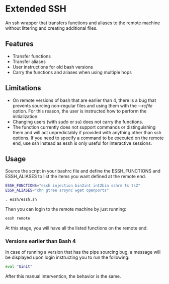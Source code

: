 # Extended SSH

An ssh wrapper that transfers functions and aliases to the remote machine without littering and creating additional files.

## Features

- Transfer functions
- Transfer aliases
- User instructions for old bash versions
- Carry the functions and aliases when using multiple hops

## Limitations

- On remote versions of bash that are earlier than 4, there is a bug that prevents sourcing non-regular files and using them with the *--rcfile* option. For this reason, the user is instructed how to perform the initialization.
- Changing users (with *sudo* or *su*) does not carry the functions.
- The function currently does not support commands or distinguishing them and will act unpredictably if provided with anything other than ssh options. If you need to specify a command to be executed on the remote end, use ssh instead as essh is only useful for interactive sessions.

## Usage

Source the script in your bashrc file and define the ESSH_FUNCTIONS and ESSH_ALIASES to list the items you want defined at the remote end.

```sh
ESSH_FUNCTIONS="essh injection bin2int int2bin sshrm ts ts2"
ESSH_ALIASES="chn gtree srsync wget openports"

. essh/essh.sh
```

Then you can login to the remote machine by just running:

```sh
essh remote
```

At this stage, you will have all the listed functions on the remote end.

### Versions earlier than Bash 4

In case of running a version that has the pipe sourcing bug, a message will be displayed upon login instructing you to run the following:

```sh
eval "$init"
```

After this manual intervention, the behavior is the same.